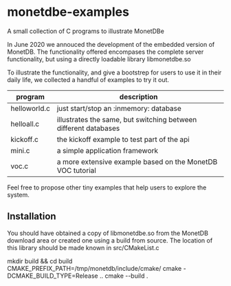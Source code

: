 # monetdbe-examples
A small collection of C programs to illustrate MonetDBe

In June 2020 we annouced the development of the embedded version of MonetDB. 
The functionality offered encompases the complete server functionality, but using
a directly loadable library libmonetdbe.so

To illustrate the functionality, and give a bootstrep for users to use it in their
daily life, we collected a handful of examples to try it out.

| program | description|
| ------------- | ----------------------------------------------------------- |
| helloworld.c  |just start/stop an :inmemory: database |
| helloall.c    |illustrates the same, but switching between different databases|
| kickoff.c    |the kickoff example to test part of the api|
| mini.c  |a simple application framework |
| voc.c |a more extensive example based on the MonetDB VOC tutorial|

Feel free to propose other tiny examples that help users to explore the system.

## Installation
You should have obtained a copy of libmonetdbe.so from the MonetDB download area
or created one using a build from source. The location of this library should be made 
known in src/CMakeList.c

mkdir build && cd build
CMAKE_PREFIX_PATH=/tmp/monetdb/include/cmake/ cmake -DCMAKE_BUILD_TYPE=Release ..
cmake --build .
